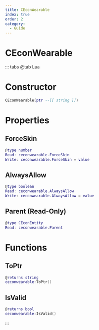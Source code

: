```yaml
---
title: CEconWearable
index: true
order: 2
category:
  - Guide
---
```


# CEconWearable

::: tabs
@tab Lua
# Constructor
```lua
CEconWearable(ptr --[[ string ]])
```
# Properties
## ForceSkin 
```lua
@type number
Read: ceconwearable.ForceSkin
Write: ceconwearable.ForceSkin = value
```
## AlwaysAllow 
```lua
@type boolean
Read: ceconwearable.AlwaysAllow
Write: ceconwearable.AlwaysAllow = value
```
## Parent (Read-Only)
```lua
@type CEconEntity
Read: ceconwearable.Parent
```
# Functions
## ToPtr
```lua
@returns string
ceconwearable:ToPtr()
```
## IsValid
```lua
@returns bool
ceconwearable:IsValid()
```

:::